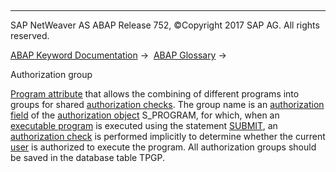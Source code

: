   

* * *

SAP NetWeaver AS ABAP Release 752, ©Copyright 2017 SAP AG. All rights reserved.

[ABAP Keyword Documentation](https://help.sap.com/doc/abapdocu_752_index_htm/7.52/en-US/abenabap.htm) →  [ABAP Glossary](https://help.sap.com/doc/abapdocu_752_index_htm/7.52/en-US/abenabap_glossary.htm) → 

Authorization group

[Program attribute](https://help.sap.com/doc/abapdocu_752_index_htm/7.52/en-US/abenprogram_attribute_glosry.htm "Glossary Entry") that allows the combining of different programs into groups for shared [authorization checks](https://help.sap.com/doc/abapdocu_752_index_htm/7.52/en-US/abenauthorization_check_glosry.htm "Glossary Entry"). The group name is an [authorization field](https://help.sap.com/doc/abapdocu_752_index_htm/7.52/en-US/abenauthorization_field_glosry.htm "Glossary Entry") of the [authorization object](https://help.sap.com/doc/abapdocu_752_index_htm/7.52/en-US/abenauthorization_object_glosry.htm "Glossary Entry") S\_PROGRAM, for which, when an [executable program](https://help.sap.com/doc/abapdocu_752_index_htm/7.52/en-US/abenexecutable_program_glosry.htm "Glossary Entry") is executed using the statement [SUBMIT](https://help.sap.com/doc/abapdocu_752_index_htm/7.52/en-US/abapsubmit.htm), an [authorization check](https://help.sap.com/doc/abapdocu_752_index_htm/7.52/en-US/abenauthorization_check_glosry.htm "Glossary Entry") is performed implicitly to determine whether the current [user](https://help.sap.com/doc/abapdocu_752_index_htm/7.52/en-US/abenuser_glosry.htm "Glossary Entry") is authorized to execute the program. All authorization groups should be saved in the database table TPGP.